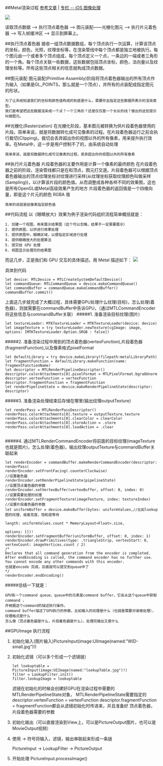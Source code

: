 ##Metal渲染过程 [参考文章](https://www.coderzhou.com/2019/02/02/Metal%E5%AD%A6%E4%B9%A0(%E4%BA%8C)%EF%BC%9A%E6%B8%B2%E6%9F%93%E8%BF%87%E7%A8%8B/) | [专栏 -- iOS 图像处理](https://xiaozhuanlan.com/topic/1287954630)

![](https://developer.apple.com/library/archive/documentation/Miscellaneous/Conceptual/MetalProgrammingGuide/Art/gfx-pipeline_2x.png)

读取顶点数据 —> 执行顶点着色器 —> 图元装配——光栅化图元 —> 执行片元着色器 —> 写入帧缓冲区 —> 显示到屏幕上。


##执行顶点着色器
接收一组顶点数据数组，每个顶点执行一次运算，计算该顶点的坐标，颜色，光照，纹理坐标等，在渲染管线中每个顶点都是独立地被执行。每个图元由一个或者多个顶点组成，每个顶点定义一个点，一条边的一端或者三角形的一个角。每个顶点关联一些数据，这些数据包括顶点坐标，颜色，法向量以及纹理坐标等。所有这些顶点相关的信息就构成顶点数据。

##图元装配
图元装配(Primitive Assembly)阶段将顶点着色器输出的所有顶点作为输入（如果是GL_POINTS，那么就是一个顶点），并所有的点装配成指定图元的形状。
	
	为了让系统知道我们的坐标和颜色值构成的到底是什么，需要你去指定这些数据所表示的渲染类型。
	我们是希望把这些数据渲染成一个点？一个三角形？还是仅仅是一个长长的线？做出的这些提示叫做图元。

##光栅化(Rasterization)
在光栅化阶段，基本图元被转换为供片段着色器使用的片段。简单来说，就是将数据转化成可见像素的过程。在片段着色器运行之前会执行裁切(Clipping)。裁切会丢弃超出你的视图以外的所有像素，用来提升执行效率。在Metal中，这一步是用户控制不了的，由系统自动处理

	简单来说，就是将数据转化成可见像素的过程，丢弃超出你的视图以外的所有像素

##执行片元着色器
片段着色器的主要作用是计算一个像素的最终颜色
在片段着色器之前的阶段，渲染管线都只是在和顶点，图元打交道。片段着色器可以根据顶点着色器输出的顶点纹理坐标对纹理进行采样(从纹理坐标获取纹理颜色叫做采样(Sampling))，以计算该片段的颜色值。从而调整成各种各样不同的效果图，这也是所有OpenGL或Metal高级效果产生的地方
片段着色器的返回值是一个四维向量，即是这个片元的颜色 RGBA 值
	
	简单的说就是给像素指定颜色值
	
##代码流程
以《眼睛放大》效果为例子渲染代码组织流程简单概括就是：
	
	1. 创建一个视图，用来展示结果图（这个可以忽略，结果不一定需要展示）
	2. 提供原图，以供进行效果处理
	3. 提供原图中，眼睛区域，以便指定区域进行处理
	4. 提供眼睛放大的处理算法
	5. 提交给 GPU 处理
	6. 视图显示处理完的结果图

而这几步，正是我们和 GPU 交互的具体描述。用 Metal 描述如下：
![](https://images.xiaozhuanlan.com/photo/2018/30708e590a6e523ec212de678d5e608d.png)

具体到代码

```
let device: MTLDevice = MTLCreateSystemDefaultDevice()
let commandQueue: MTLCommandQueue = device.makeCommandQueue()
let commandBuffer = commandQueue.makeCommandBuffer() 
commandBuffer.commit()
```
上面这几步就完成了大概过程，具体需要GPU处理什么纹理(目标)，怎么处理(着色器)，则就需要在commandBuffer中告诉GPU，（通过MTLCommandEncoder将这些信息与commandBuffer关联）
#####1. 准备渲染目标纹理(图片)
```
let textureLoader: MTKTextureLoader = MTKTextureLoader(device: device)
let imageTexture = try textureLoader.newTexture(cgImage: image, options: [MTKTextureLoader.Option.SRGB : false])
```
#####2. 准备渲染过程中用到的顶点着色器(vertexFunction),片段着色器(fragmentFunction),以及像素格式pixelFormat

```
let defaultLibrary = try device.makeLibrary(filepath:metalLibraryPath)
let fragmentFunction = defaultLibrary.makeFunction(name: fragmentFunctionName)    
let descriptor = MTLRenderPipelineDescriptor()
descriptor.colorAttachments[0].pixelFormat = MTLPixelFormat.bgra8Unorm
descriptor.vertexFunction = vertexFunction
descriptor.fragmentFunction = fragmentFunction
let renderPipelineState = device.makeRenderPipelineState(descriptor: descriptor)

```

#####3. 准备渲染处理结束后存储在哪里(输出纹理outputTexture)

```
let renderPass = MTLRenderPassDescriptor()
renderPass.colorAttachments[0].texture = outputTexture.texture
renderPass.colorAttachments[0].clearColor = clearColor
renderPass.colorAttachments[0].storeAction = .store
renderPass.colorAttachments[0].loadAction = .clear
        
```
#####4. 通过MTLRenderCommandEncoder将前面的目标纹理(imageTexture 也就是图片)，怎么处理(着色器)，输出纹理outputTexture与commandBuffer关联起来

```
let renderEncoder = commandBuffer.makeRenderCommandEncoder(descriptor: renderPass)        
renderEncoder.setFrontFacing(.counterClockwise)
//设置着色器
renderEncoder.setRenderPipelineState(pipelineState)
//设置顶点着色器的参数
renderEncoder.setVertexBuffer(vertexBuffer, offset: 0, index: 0)
//设置需要处理的纹理
renderEncoder.setFragmentTexture(imageTexture, index: textureIndex)
//设置片段着色器的参数
let uniformBuffer = device.makeBuffer(bytes: uniformValues,//比如lookup图的纹理，或者亮度，饱和度等待
                                                                length: uniformValues.count * MemoryLayout<Float>.size,
                                                                options: [])!
renderEncoder.setFragmentBuffer(uniformBuffer, offset: 0, index: 1)
renderEncoder.drawPrimitives(type: .triangleStrip, vertexStart: 0, vertexCount: imageVertices.count / 2)
/*
Declares that all command generation from the encoder is completed.
After endEncoding is called, the command encoder has no further use. You cannot encode any other commands with this encoder.
也就是encode 完成，后面就可以提交到queue中了
*/
renderEncoder.endEncoding()
```

#####总结一下就是：
	
	GPU有一个command queue，queue中的元素是command buffer，它会从这个queue中获取command ，
	并根据这个command的描述执行操作。
	command buffer描述了GPU执行的参数，比如输入的纹理是什么（也就是需要对谁做处理），纹理格式是什么
	怎么做（顶点着色器是什么，片段着色器是什么）。处理完输出又是什么


##GPUImage 执行流程

1. 初始化输入(图片输入)PictureInput(image:UIImage(named:"WID-small.jpg")!)
2. 初始化滤镜（可以多个形成一个滤镜链）

	```
	let lookuptable = PictureInput(image:UIImage(named:"lookupTable.jpg")!)
	filter = LookupFilter.init()
	filter.lookupImage = lookuptable
	```
	滤镜在初始化的时候会创建好GPU在渲染过程中需要的MTLRenderPipelineState对象，
   MTLRenderPipelineState需要指定的descriptor.vertexFunction = vertexFunction
    descriptor.fragmentFunction = fragmentFunction都会从滤镜初始化时传进来，并且准备好
    顶点着色器，片段着色器需要的参数
3. 初始化输出（可以直接渲染到View上，可以是PictureOutput图片，也可以是MovieOutput视频）
4. 使用 -> 符号将输入，滤镜，输出串联起来形成一条链
	
	PictureInput -> LookupFilter -> PictureOutput
5. 开始处理 PictureInput.processImage()
 
